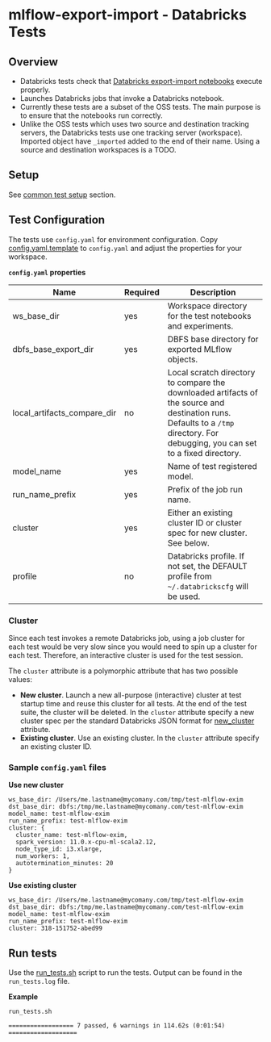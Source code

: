 # mlflow-export-import - Databricks Tests 

## Overview

* Databricks tests check that [Databricks export-import notebooks](../../databricks_notebooks/README.md) execute properly.
* Launches Databricks jobs that invoke a Databricks notebook.
* Currently these tests are a subset of the OSS tests. The main purpose is to ensure that the notebooks run correctly.
* Unlike the OSS tests which uses two source and destination tracking servers, the Databricks tests use one tracking server (workspace). Imported object have `_imported` added to the end of their name. Using a source and destination workspaces is a TODO.

## Setup

See [common test setup](../README.md#Setup) section.

## Test Configuration

The tests use `config.yaml` for environment configuration.
Copy [config.yaml.template](config.yaml.template) to `config.yaml` and adjust the properties for your workspace.

**`config.yaml` properties**

|Name | Required | Description|
|-----|----------|---------|
| ws_base_dir | yes | Workspace directory for the test notebooks and experiments. |
| dbfs_base_export_dir | yes | DBFS base directory for exported MLflow objects. |
| local_artifacts_compare_dir | no | Local scratch directory to compare the downloaded artifacts of the source and destination runs. Defaults to a `/tmp` directory. For debugging, you can set to a fixed directory. |
| model_name | yes | Name of test registered model. |
| run_name_prefix | yes | Prefix of the job run name. |
| cluster | yes | Either an existing cluster ID or cluster spec for new cluster. See below. |
| profile | no | Databricks profile. If not set, the DEFAULT profile from `~/.databrickscfg` will be used. |


### Cluster

Since each test invokes a remote Databricks job, using a job cluster for each test would be very slow since you would
need to spin up a cluster for each test.
Therefore, an interactive cluster is used for the test session. 

The `cluster` attribute is a polymorphic attribute that has two possible values:

* **New cluster**. Launch a new all-purpose (interactive) cluster at test startup time and reuse this cluster for all tests. 
At the end of the test suite, the cluster will be deleted.
In the `cluster` attribute specify a new cluster spec per the standard Databricks JSON format for [new_cluster](https://docs.databricks.com/dev-tools/api/latest/clusters.html#create) attribute.
* **Existing cluster**. Use an existing cluster. In the `cluster` attribute specify an existing cluster ID.

### Sample `config.yaml` files

**Use new cluster**

```
ws_base_dir: /Users/me.lastname@mycomany.com/tmp/test-mlflow-exim
dst_base_dir: dbfs:/tmp/me.lastname@mycomany.com/test-mlflow-exim
model_name: test-mlflow-exim
run_name_prefix: test-mlflow-exim
cluster: { 
  cluster_name: test-mlflow-exim,
  spark_version: 11.0.x-cpu-ml-scala2.12,
  node_type_id: i3.xlarge,
  num_workers: 1,
  autotermination_minutes: 20
}
```
**Use existing cluster**
```
ws_base_dir: /Users/me.lastname@mycomany.com/tmp/test-mlflow-exim
dst_base_dir: dbfs:/tmp/me.lastname@mycomany.com/test-mlflow-exim
model_name: test-mlflow-exim
run_name_prefix: test-mlflow-exim
cluster: 318-151752-abed99
```

## Run tests

Use the [run_tests.sh](run_tests.sh) script to run the tests. Output can be found in the `run_tests.log` file.

**Example**
```
run_tests.sh 
```
```
================== 7 passed, 6 warnings in 114.62s (0:01:54) ===================

```
